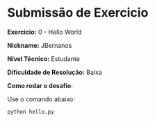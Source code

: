 # Submissão de Exercicio

**Exercicio:** 0 - Hello World

**Nickname:** JBernanos

**Nível Técnico:** Estudante

**Dificuldade de Resolução:** Baixa

**Como rodar o desafio**:

Use o comando abaixo:

```bash
python hello.py
```
